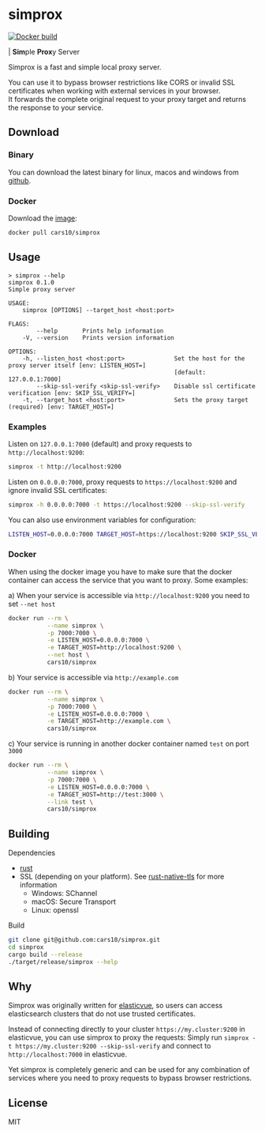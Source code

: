 # simprox

[![Docker build](https://img.shields.io/docker/automated/cars10/simprox)](https://hub.docker.com/r/cars10/simprox)

| **Sim**ple **Prox**y Server

Simprox is a fast and simple local proxy server.

You can use it to bypass browser restrictions like CORS or invalid SSL certificates when working with external services in your browser.  
It forwards the complete original request to your proxy target and returns the response to your service.


## Download

### Binary

You can download the latest binary for linux, macos and windows from [github](https://github.com/cars10/simprox/releases).

### Docker

Download the [image](https://hub.docker.com/r/cars10/simprox):

```bash
docker pull cars10/simprox
```

## Usage

```
> simprox --help
simprox 0.1.0
Simple proxy server

USAGE:
    simprox [OPTIONS] --target_host <host:port>

FLAGS:
        --help       Prints help information
    -V, --version    Prints version information

OPTIONS:
    -h, --listen_host <host:port>              Set the host for the proxy server itself [env: LISTEN_HOST=]  
                                               [default: 127.0.0.1:7000]
        --skip-ssl-verify <skip-ssl-verify>    Disable ssl certificate verification [env: SKIP_SSL_VERIFY=]
    -t, --target_host <host:port>              Sets the proxy target (required) [env: TARGET_HOST=]
```

### Examples

Listen on `127.0.0.1:7000` (default) and proxy requests to `http://localhost:9200`:

```bash
simprox -t http://localhost:9200 
```

Listen on `0.0.0.0:7000`, proxy requests to `https://localhost:9200` and ignore invalid SSL certificates:

```bash
simprox -h 0.0.0.0:7000 -t https://localhost:9200 --skip-ssl-verify
```

You can also use environment variables for configuration:

```bash
LISTEN_HOST=0.0.0.0:7000 TARGET_HOST=https://localhost:9200 SKIP_SSL_VERIFY= simprox
```

### Docker

When using the docker image you have to make sure that the docker container can access the service that you want to proxy. Some examples:

a) When your service is accessible via `http://localhost:9200` you need to set `--net host`
```bash
docker run --rm \
           --name simprox \
           -p 7000:7000 \
           -e LISTEN_HOST=0.0.0.0:7000 \
           -e TARGET_HOST=http://localhost:9200 \
           --net host \
           cars10/simprox
```

b) Your service is accessible via `http://example.com`
```bash
docker run --rm \
           --name simprox \
           -p 7000:7000 \
           -e LISTEN_HOST=0.0.0.0:7000 \
           -e TARGET_HOST=http://example.com \
           cars10/simprox
```

c) Your service is running in another docker container named `test` on port `3000`
```bash
docker run --rm \
           --name simprox \
           -p 7000:7000 \
           -e LISTEN_HOST=0.0.0.0:7000 \
           -e TARGET_HOST=http://test:3000 \
           --link test \
           cars10/simprox
```


## Building

Dependencies

* [rust](https://rustup.rs/)
* SSL (depending on your platform). See [rust-native-tls](https://github.com/sfackler/rust-native-tls) for more information
    * Windows: SChannel
    * macOS: Secure Transport
    * Linux: openssl

Build

```bash
git clone git@github.com:cars10/simprox.git
cd simprox
cargo build --release
./target/release/simprox --help
```


## Why

Simprox was originally written for [elasticvue](http://github.com/cars10/elasticvue), so users can access elasticsearch clusters that do not use trusted certificates.

Instead of connecting directly to your cluster `https://my.cluster:9200` in elasticvue, you can use simprox to proxy the requests:
Simply run `simprox -t https://my.cluster:9200 --skip-ssl-verify` and connect to `http://localhost:7000` in elasticvue.

Yet simprox is completely generic and can be used for any combination of services where you need to proxy requests to bypass browser restrictions.


## License

MIT

